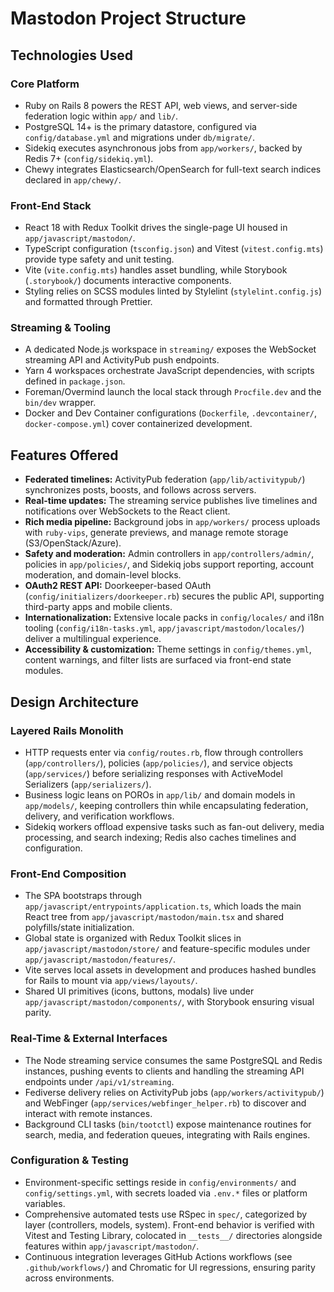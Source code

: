 # Mastodon Project Structure

## Technologies Used
### Core Platform
- Ruby on Rails 8 powers the REST API, web views, and server-side federation logic within `app/` and `lib/`.
- PostgreSQL 14+ is the primary datastore, configured via `config/database.yml` and migrations under `db/migrate/`.
- Sidekiq executes asynchronous jobs from `app/workers/`, backed by Redis 7+ (`config/sidekiq.yml`).
- Chewy integrates Elasticsearch/OpenSearch for full-text search indices declared in `app/chewy/`.

### Front-End Stack
- React 18 with Redux Toolkit drives the single-page UI housed in `app/javascript/mastodon/`.
- TypeScript configuration (`tsconfig.json`) and Vitest (`vitest.config.mts`) provide type safety and unit testing.
- Vite (`vite.config.mts`) handles asset bundling, while Storybook (`.storybook/`) documents interactive components.
- Styling relies on SCSS modules linted by Stylelint (`stylelint.config.js`) and formatted through Prettier.

### Streaming & Tooling
- A dedicated Node.js workspace in `streaming/` exposes the WebSocket streaming API and ActivityPub push endpoints.
- Yarn 4 workspaces orchestrate JavaScript dependencies, with scripts defined in `package.json`.
- Foreman/Overmind launch the local stack through `Procfile.dev` and the `bin/dev` wrapper.
- Docker and Dev Container configurations (`Dockerfile`, `.devcontainer/`, `docker-compose.yml`) cover containerized development.

## Features Offered
- **Federated timelines:** ActivityPub federation (`app/lib/activitypub/`) synchronizes posts, boosts, and follows across servers.
- **Real-time updates:** The streaming service publishes live timelines and notifications over WebSockets to the React client.
- **Rich media pipeline:** Background jobs in `app/workers/` process uploads with `ruby-vips`, generate previews, and manage remote storage (S3/OpenStack/Azure).
- **Safety and moderation:** Admin controllers in `app/controllers/admin/`, policies in `app/policies/`, and Sidekiq jobs support reporting, account moderation, and domain-level blocks.
- **OAuth2 REST API:** Doorkeeper-based OAuth (`config/initializers/doorkeeper.rb`) secures the public API, supporting third-party apps and mobile clients.
- **Internationalization:** Extensive locale packs in `config/locales/` and i18n tooling (`config/i18n-tasks.yml`, `app/javascript/mastodon/locales/`) deliver a multilingual experience.
- **Accessibility & customization:** Theme settings in `config/themes.yml`, content warnings, and filter lists are surfaced via front-end state modules.

## Design Architecture
### Layered Rails Monolith
- HTTP requests enter via `config/routes.rb`, flow through controllers (`app/controllers/`), policies (`app/policies/`), and service objects (`app/services/`) before serializing responses with ActiveModel Serializers (`app/serializers/`).
- Business logic leans on POROs in `app/lib/` and domain models in `app/models/`, keeping controllers thin while encapsulating federation, delivery, and verification workflows.
- Sidekiq workers offload expensive tasks such as fan-out delivery, media processing, and search indexing; Redis also caches timelines and configuration.

### Front-End Composition
- The SPA bootstraps through `app/javascript/entrypoints/application.ts`, which loads the main React tree from `app/javascript/mastodon/main.tsx` and shared polyfills/state initialization.
- Global state is organized with Redux Toolkit slices in `app/javascript/mastodon/store/` and feature-specific modules under `app/javascript/mastodon/features/`.
- Vite serves local assets in development and produces hashed bundles for Rails to mount via `app/views/layouts/`.
- Shared UI primitives (icons, buttons, modals) live under `app/javascript/mastodon/components/`, with Storybook ensuring visual parity.

### Real-Time & External Interfaces
- The Node streaming service consumes the same PostgreSQL and Redis instances, pushing events to clients and handling the streaming API endpoints under `/api/v1/streaming`.
- Fediverse delivery relies on ActivityPub jobs (`app/workers/activitypub/`) and WebFinger (`app/services/webfinger_helper.rb`) to discover and interact with remote instances.
- Background CLI tasks (`bin/tootctl`) expose maintenance routines for search, media, and federation queues, integrating with Rails engines.

### Configuration & Testing
- Environment-specific settings reside in `config/environments/` and `config/settings.yml`, with secrets loaded via `.env.*` files or platform variables.
- Comprehensive automated tests use RSpec in `spec/`, categorized by layer (controllers, models, system). Front-end behavior is verified with Vitest and Testing Library, colocated in `__tests__/` directories alongside features within `app/javascript/mastodon/`.
- Continuous integration leverages GitHub Actions workflows (see `.github/workflows/`) and Chromatic for UI regressions, ensuring parity across environments.
